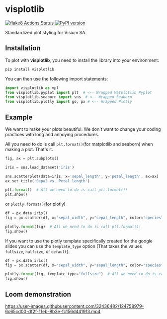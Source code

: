 # visplotlib

[![flake8 Actions Status](https://github.com/VisiumCH/visplotlib/actions/workflows/lint.yml/badge.svg)](https://github.com/VisiumCH/visplotlib/actions) [![PyPI version](https://badge.fury.io/py/visplotlib.svg)](https://badge.fury.io/py/visplotlib)

Standardized plot styling for Visium SA.

## Installation

To plot with **visplotlib**, you need to install the library into your environment:

```bash
pip install visplotlib
```

You can then use the following import statements:

```python
import visplotlib as vpl
from visplotlib.pyplot import plt  # <-- Wrapped Matplotlib Pyplot
from visplotlib.seaborn import sns  # <-- Wrapped Seaborn
from visplotlib.plotly import go, px # <-- Wrapped Plotly
```

## Example

We want to make your plots beautiful. We don't want to change your coding practices with long and annoying procedures.

All you need to do is call `plt.format()`(for matplotlib and seaborn) when making a plot. That's it.

```python
fig, ax = plt.subplots()

iris = sns.load_dataset('iris')

sns.scatterplot(data=iris, x='sepal_length', y='petal_length', ax=ax)
ax.set_title('Sepal vs. Petal length')

plt.format()  # All we need to do is call plt.format()!
plt.show()
```

or `plotly.format()`(for plotly)

```python
df = px.data.iris()
fig = px.scatter(df, x="sepal_width", y="sepal_length", color="species", title="A Plotly Express Figure")

plotly.format(fig)  # All we need to do is call plt.format()!
fig.show()
```

If you want to use the plotly template specifically created for the google slides you can use the `template_type` option (That takes the values `fullsize`, `halfsize`, or `default`):

```python
df = px.data.iris()
fig = px.scatter(df, x="sepal_width", y="sepal_length", color="species", title="A Plotly Express Figure")

plotly.format(fig, template_type="fullsize")  # All we need to do is call plotly.format()!
fig.show()
```

## Loom demonstration

https://user-images.githubusercontent.com/32436482/124758979-6c65cd00-df2f-11eb-8b3e-fc156d441913.mp4
